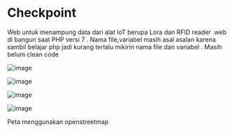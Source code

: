 # Checkpoint

Web untuk menampung data dari alat IoT berupa Lora dan RFID reader .web di bangun saat PHP versi 7 .
Nama file,variabel masih asal asalan karena sambil belajar php jadi kurang terlalu mikirin nama file dan variabel .
Masih belum clean code

![image](https://user-images.githubusercontent.com/72199625/230558194-763da647-ba4c-4a73-881c-42e0a615bfce.png)

![image](https://user-images.githubusercontent.com/72199625/230558285-496a40b3-dced-40ad-9cd5-7ec2c462a722.png)

![image](https://user-images.githubusercontent.com/72199625/230558321-591cc7ca-330b-40b3-a62a-2a3cc69e694e.png)

![image](https://user-images.githubusercontent.com/72199625/230558370-2c9d5ce1-c05c-47e2-8643-e3c5b7425382.png)

Peta menggunakan openstreetmap

